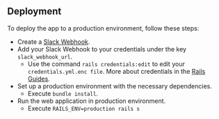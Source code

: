 ## Deployment
To deploy the app to a production environment, follow these steps:

- Create a [Slack Webhook](https://api.slack.com/messaging/webhooks).
- Add your Slack Webhook to your credentials under the key `slack_webhook_url`.
  - Use the command `rails credentials:edit` to edit your `credentials.yml.enc file`. More about credentials in the [Rails Guides](https://edgeguides.rubyonrails.org/security.html#custom-credentials).
- Set up a production environment with the necessary dependencies.
    - Execute `bundle install`.
- Run the web application in production environment.
  - Execute `RAILS_ENV=production rails s`